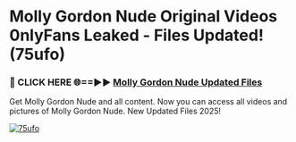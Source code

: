 # Molly Gordon Nude Original Videos 0nlyFans Leaked - Files Updated! (75ufo)

<h3>🔴 CLICK HERE 🌐==►► <a href="https://tinyurl.com/yrmya6cz" rel="nofollow">Molly Gordon Nude Updated Files</a></h3>

Get Molly Gordon Nude and all content. Now you can access all videos and pictures of Molly Gordon Nude. New Updated Files 2025!

[![75ufo](https://i.imgur.com/FMdXYCs.gif)](https://tinyurl.com/yrmya6cz)
